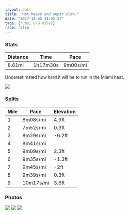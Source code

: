 ```yaml
---
layout: post
title: "Hot heavy and super slow."
date: "2017-12-05 11:05:57"
tags: [runs, 8-9 miles]
race: false
---
```


### Stats

| Distance | Time | Pace |
|----------|------|------|
|8.61mi|1h17m30s|9m00s/mi|

Underestimated how hard it will be to run in the Miami heat.

<img src='https://maps.googleapis.com/maps/api/staticmap?maptype=roadmap&path=enc:kgl|CndahNUoDwb@yFgbA{XahAgJeN@jAIoCjIe^oD{VdA{YaGuh@tCeDsC{\mAgCaFooAdCeUo@z@pHjrBaE~FjBpIy@pFxDlk@qDfHtDhN`CrSaB`]vDtBw@&key=AIzaSyC1MId7bFpkLXNAaYhBSTb8jLyiSqzbDtM&size=800x800&markers=color:yellow|label:S|25.79078,-80.12888&markers=color:green|label:F|25.821650000000005,-80.12208999999999'>

### Splits

| Mile | Pace | Elevation |
|------|------|-----------|
|1|8m08s/mi|4.9ft|
|2|7m52s/mi|0.3ft|
|3|8m29s/mi|-6.2ft|
|4|8m41s/mi||
|5|9m09s/mi|2.3ft|
|6|9m35s/mi|-1.3ft|
|7|9m45s/mi|-2ft|
|8|9m39s/mi|0.3ft|
|9|10m17s/mi|3.6ft|

### Photos
<img src='https://dgtzuqphqg23d.cloudfront.net/MTpDZWrYV76nDOZLKqhs9lD6SMJcXTe1izdBsgGGQ1w-576x768.jpg'>

<img src='https://dgtzuqphqg23d.cloudfront.net/VfMBIp64YHaD7luVqxKcz06V4-KVZ4Nw9OOqGgmQFDQ-576x768.jpg'>

<img src='https://dgtzuqphqg23d.cloudfront.net/ByFqiqItJTjeO7PwCeAhDcT4kjmUwxwgDco9cow9Foo-576x768.jpg'>
